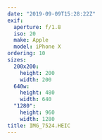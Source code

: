 ```yaml
---
date: "2019-09-09T15:28:22Z"
exif:
  aperture: f/1.8
  iso: 20
  make: Apple
  model: iPhone X
ordering: 10
sizes:
  200x200:
    height: 200
    width: 200
  640w:
    height: 480
    width: 640
  "1280":
    height: 960
    width: 1280
title: IMG_7524.HEIC
---
```

